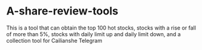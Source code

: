 # A-share-review-tools
This is a tool that can obtain the top 100 hot stocks, stocks with a rise or fall of more than 5%, stocks with daily limit up and daily limit down, and a collection tool for Cailianshe Telegram
